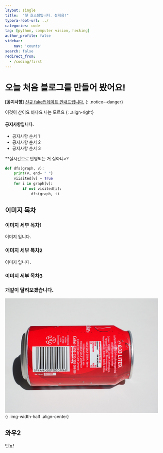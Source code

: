 ```yaml
---
layout: single
title:  "첫 호스팅입니다. 설레용!"
typora-root-url: ../
categories: code
tag: [python, computer vision, hecking]
author_profile: false
sidebar:
    nav: 'counts'
search: false
redirect_from:
  - /coding/first
---
```


# 오늘 처음 블로그를 만들어 봤어요!

**[공지사항]** [신규 fake업데이트 안내드립니다.](https://google.com/)
{: .notice--danger}

이것이 산이요 바다요 나는 모르요
{: .align-right}


<div class='notice--success'>
<h4>공지사항입니다.</h4>
<ul>
    <li>공지사항 순서 1</li>
    <li>공지사항 순서 2</li>
    <li>공지사항 순서 3</li>

</ul>
</div>

**실시간으로 반영되는 거 실화냐>?

```python
def dfs(graph, v):
    print(v, end= " ")
    viisited[v] = True
    for i in graph[v]:
        if not visited[i]:
            dfs(graph, i)
```

## 이미지 목차

### 이미지 세부 목차1

이미지 입니다.

### 이미지 세부 목차2

이미지 입니다.

### 이미지 세부 목차3

### 개같이 달려보겠습니다.

![coke](/images/2023-10-16-first/coke.jpg){: .img-width-half .align-center}

## 와우2

안뇽!
